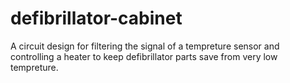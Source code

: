 # defibrillator-cabinet
A circuit design for filtering the signal of a tempreture sensor and controlling a heater to keep defibrillator parts save from very low tempreture.
